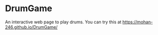 # DrumGame
An interactive web page to play drums.
You can try this at https://mohan-246.github.io/DrumGame/
